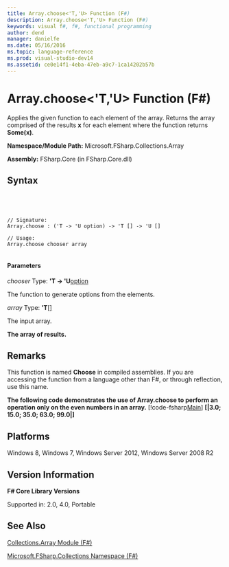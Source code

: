 ```yaml
---
title: Array.choose<'T,'U> Function (F#)
description: Array.choose<'T,'U> Function (F#)
keywords: visual f#, f#, functional programming
author: dend
manager: danielfe
ms.date: 05/16/2016
ms.topic: language-reference
ms.prod: visual-studio-dev14
ms.assetid: ce0e14f1-4eba-47eb-a9c7-1ca14202b57b 
---
```


# Array.choose<'T,'U> Function (F#)

Applies the given function to each element of the array. Returns the array comprised of the results **x** for each element where the function returns **Some(x)**.

**Namespace/Module Path:** Microsoft.FSharp.Collections.Array

**Assembly:** FSharp.Core (in FSharp.Core.dll)


## Syntax



```




// Signature:
Array.choose : ('T -> 'U option) -> 'T [] -> 'U []

// Usage:
Array.choose chooser array


```





#### Parameters
*chooser*
Type: **'T -&gt; 'U**[option](http://msdn.microsoft.com/en-us/library/b08add48-34bf-4410-80a1-ef6a8daddc58)


The function to generate options from the elements.


*array*
Type: **'T**[[]](http://msdn.microsoft.com/en-us/library/def20292-9aae-4596-9275-b94e594f8493)


The input array.



**The array of results.**
## Remarks
This function is named **Choose** in compiled assemblies. If you are accessing the function from a language other than F#, or through reflection, use this name.

**The following code demonstrates the use of Array.choose to perform an operation only on the even numbers in an array.**
[!code-fsharp[Main](snippets/fsarrays/snippet14.fs)]
**[|3.0; 15.0; 35.0; 63.0; 99.0|]**
## Platforms
Windows 8, Windows 7, Windows Server 2012, Windows Server 2008 R2


## Version Information
**F# Core Library Versions**

Supported in: 2.0, 4.0, Portable




## See Also
[Collections.Array Module &#40;F&#35;&#41;](Collections.Array-Module-%5BFSharp%5D.md)

[Microsoft.FSharp.Collections Namespace &#40;F&#35;&#41;](Microsoft.FSharp.Collections-Namespace-%5BFSharp%5D.md)

